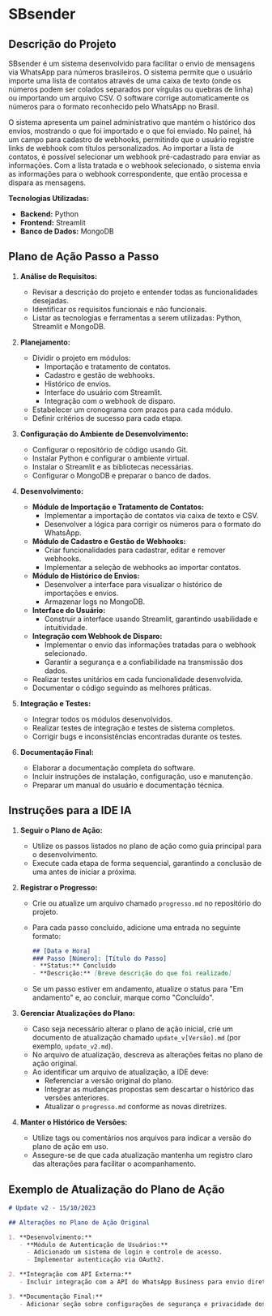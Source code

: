 # SBsender

## Descrição do Projeto

SBsender é um sistema desenvolvido para facilitar o envio de mensagens via WhatsApp para números brasileiros. O sistema permite que o usuário importe uma lista de contatos através de uma caixa de texto (onde os números podem ser colados separados por vírgulas ou quebras de linha) ou importando um arquivo CSV. O software corrige automaticamente os números para o formato reconhecido pelo WhatsApp no Brasil.

O sistema apresenta um painel administrativo que mantém o histórico dos envios, mostrando o que foi importado e o que foi enviado. No painel, há um campo para cadastro de webhooks, permitindo que o usuário registre links de webhook com títulos personalizados. Ao importar a lista de contatos, é possível selecionar um webhook pré-cadastrado para enviar as informações. Com a lista tratada e o webhook selecionado, o sistema envia as informações para o webhook correspondente, que então processa e dispara as mensagens.

**Tecnologias Utilizadas:**
- **Backend:** Python
- **Frontend:** Streamlit
- **Banco de Dados:** MongoDB

## Plano de Ação Passo a Passo

1. **Análise de Requisitos:**
   - Revisar a descrição do projeto e entender todas as funcionalidades desejadas.
   - Identificar os requisitos funcionais e não funcionais.
   - Listar as tecnologias e ferramentas a serem utilizadas: Python, Streamlit e MongoDB.

2. **Planejamento:**
   - Dividir o projeto em módulos:
     - Importação e tratamento de contatos.
     - Cadastro e gestão de webhooks.
     - Histórico de envios.
     - Interface do usuário com Streamlit.
     - Integração com o webhook de disparo.
   - Estabelecer um cronograma com prazos para cada módulo.
   - Definir critérios de sucesso para cada etapa.

3. **Configuração do Ambiente de Desenvolvimento:**
   - Configurar o repositório de código usando Git.
   - Instalar Python e configurar o ambiente virtual.
   - Instalar o Streamlit e as bibliotecas necessárias.
   - Configurar o MongoDB e preparar o banco de dados.

4. **Desenvolvimento:**
   - **Módulo de Importação e Tratamento de Contatos:**
     - Implementar a importação de contatos via caixa de texto e CSV.
     - Desenvolver a lógica para corrigir os números para o formato do WhatsApp.
   - **Módulo de Cadastro e Gestão de Webhooks:**
     - Criar funcionalidades para cadastrar, editar e remover webhooks.
     - Implementar a seleção de webhooks ao importar contatos.
   - **Módulo de Histórico de Envios:**
     - Desenvolver a interface para visualizar o histórico de importações e envios.
     - Armazenar logs no MongoDB.
   - **Interface do Usuário:**
     - Construir a interface usando Streamlit, garantindo usabilidade e intuitividade.
   - **Integração com Webhook de Disparo:**
     - Implementar o envio das informações tratadas para o webhook selecionado.
     - Garantir a segurança e a confiabilidade na transmissão dos dados.
   - Realizar testes unitários em cada funcionalidade desenvolvida.
   - Documentar o código seguindo as melhores práticas.

5. **Integração e Testes:**
   - Integrar todos os módulos desenvolvidos.
   - Realizar testes de integração e testes de sistema completos.
   - Corrigir bugs e inconsistências encontradas durante os testes.

6. **Documentação Final:**
   - Elaborar a documentação completa do software.
   - Incluir instruções de instalação, configuração, uso e manutenção.
   - Preparar um manual do usuário e documentação técnica.

## Instruções para a IDE IA

1. **Seguir o Plano de Ação:**
   - Utilize os passos listados no plano de ação como guia principal para o desenvolvimento.
   - Execute cada etapa de forma sequencial, garantindo a conclusão de uma antes de iniciar a próxima.

2. **Registrar o Progresso:**
   - Crie ou atualize um arquivo chamado `progresso.md` no repositório do projeto.
   - Para cada passo concluído, adicione uma entrada no seguinte formato:

     ```markdown
     ## [Data e Hora]
     ### Passo [Número]: [Título do Passo]
     - **Status:** Concluído
     - **Descrição:** [Breve descrição do que foi realizado]
     ```

   - Se um passo estiver em andamento, atualize o status para "Em andamento" e, ao concluir, marque como "Concluído".

3. **Gerenciar Atualizações do Plano:**
   - Caso seja necessário alterar o plano de ação inicial, crie um documento de atualização chamado `update_v[Versão].md` (por exemplo, `update_v2.md`).
   - No arquivo de atualização, descreva as alterações feitas no plano de ação original.
   - Ao identificar um arquivo de atualização, a IDE deve:
     - Referenciar a versão original do plano.
     - Integrar as mudanças propostas sem descartar o histórico das versões anteriores.
     - Atualizar o `progresso.md` conforme as novas diretrizes.

4. **Manter o Histórico de Versões:**
   - Utilize tags ou comentários nos arquivos para indicar a versão do plano de ação em uso.
   - Assegure-se de que cada atualização mantenha um registro claro das alterações para facilitar o acompanhamento.

## Exemplo de Atualização do Plano de Ação

```markdown
# Update v2 - 15/10/2023

## Alterações no Plano de Ação Original

1. **Desenvolvimento:**
   - **Módulo de Autenticação de Usuários:**
     - Adicionado um sistema de login e controle de acesso.
     - Implementar autenticação via OAuth2.

2. **Integração com API Externa:**
   - Incluir integração com a API do WhatsApp Business para envio direto de mensagens.

3. **Documentação Final:**
   - Adicionar seção sobre configurações de segurança e privacidade dos dados dos usuários.